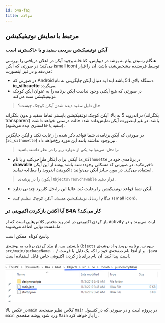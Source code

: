 ```yaml
---
id: b4a-faq
title: سوالات
---
```


## مرتبط با نمایش نوتیفیکیشن

### آیکن نوتیفیکیشن مربعی سفید و یا خاکستری‌ است

هنگام رسیدن پیام به پوشه در دیوایس، کتابخانه وجود آیکن در اعلان دریافتی را بررسی می‌کند؛ در صورتی که آیکن (small icon) توسط فرستنده مشخص‌شده باشد، آن را قرار می‌دهد و در غیر اینصورت:

* در صورتی که Android دستگاه بالای 5.1 باشد ابتدا به دنبال آیکن جایگزینی به نام **ic_silhouette** می‌گردد.
* در صورتی که هیچ آیکنی وجود نداشت آیکن برنامه را به عنوان آیکن کوچک نوتیفیکیشن ست می‌کند.

> حال دلیل سفید دیده شدن آیکن کوچک چیست؟

در اندروید 5 به بالا، آیکن کوچک نوتیفیکیشن بایستی تماما سفید و بدون بکگراند (بکگراند transparent) باشد. در غیر اینصورت آیکن نمایش‌داده شده حالت درستی نخواهد داشت (سفید یا خاکستری دیده می‌شود).

در صورتی که آیکن برنامه‌ی شما قواعد ذکر شده را رعایت نکند و آیکن جایگزین (`ic_silhouette`) نیز وجود نداشته باشد این مورد رخ‌خواهد داد.

> راه‌حل: می‌توانید یکی از موارد زیر را در نظر داشته باشید.

- آیکنی برای اینکار طراحی‌کنید و با نام ‌`ic_silhouette` در برنامه‌ی خود در **drawable** ذخیره‌کنید. در صورتی که مشکلی وجود‌داشته باشد پوشه از این آیکن استفاده می‌کند. در مورد سایز آیکن می‌توانید داکیومنت اندروید را مطالعه نمایید.

> آیکون را در پوشه‌ی `Objects\res\drawable` قرار دهید.

- آیکن شما قواعد نوتیفیکیشن را رعایت کند. غالبا این راه‌حل کاربرد چندانی ندارد.

- هنگام ارسال نوتیفیکیشن همیشه آیکن کوچک تنظیم کنید (small icon).

### آیا اکشن بازکردن اکتیویتی در B4A کار می‌کند؟

باز کردن اکتیویتی در اندروید مختص کلاس‌هایی است که از Activity ارث می‌برند و در مانیفست نهایی اضافه می‌شوند.

پاسخ کوتاه: ممکن است.

بایستی پس از بیلد کردن برنامه به پوشه‌ی `Objects` سورس برنامه بروید و از پوشه‌ی `src/main/packageName.../` و از آنجا نام صفحه‌ی خود را که یک فایل با فرمت `.java` است پیدا کنید. آن نام برای باز کردن اکتیویتی خاص قابل استفاده است.

<img src="/img/b4a/open_activity.png" />

در عکس بالا `main` کلاس نظیر صفحه‌ی `Main` در پروژه است و در صورتی که در کنسول `main` وارد شود پوشه صفحه‌ی `Main` را باز خواهد کرد.